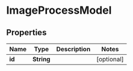 # ImageProcessModel

## Properties
Name | Type | Description | Notes
------------ | ------------- | ------------- | -------------
**id** | **String** |  |  [optional]
